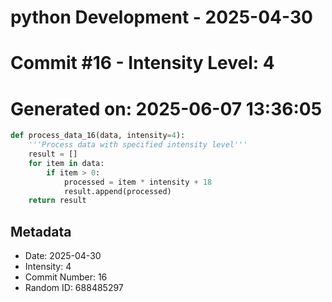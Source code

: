 ﻿# python Development - 2025-04-30
# Commit #16 - Intensity Level: 4
# Generated on: 2025-06-07 13:36:05
```python
def process_data_16(data, intensity=4):
    '''Process data with specified intensity level'''
    result = []
    for item in data:
        if item > 0:
            processed = item * intensity + 18
            result.append(processed)
    return result
```
## Metadata
- Date: 2025-04-30
- Intensity: 4
- Commit Number: 16
- Random ID: 688485297
